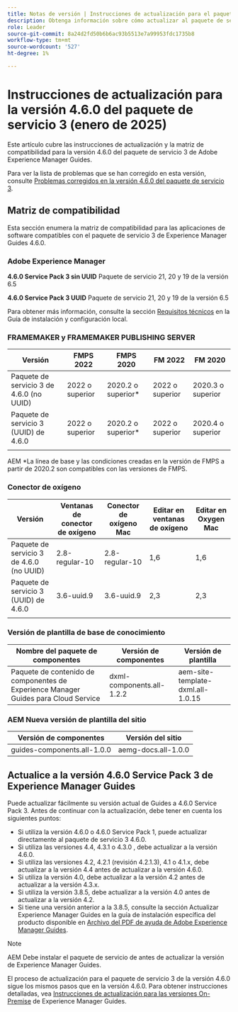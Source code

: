 ```yaml
---
title: Notas de versión | Instrucciones de actualización para el paquete de servicio 3 de Adobe Experience Manager Guides 4.6.0
description: Obtenga información sobre cómo actualizar al paquete de servicio 3 4.6.0 de Adobe Experience Manager Guides
role: Leader
source-git-commit: 8a24d2fd50b6b6ac93b5513e7a99953fdc1735b8
workflow-type: tm+mt
source-wordcount: '527'
ht-degree: 1%

---
```


# Instrucciones de actualización para la versión 4.6.0 del paquete de servicio 3 (enero de 2025)

Este artículo cubre las instrucciones de actualización y la matriz de compatibilidad para la versión 4.6.0 del paquete de servicio 3 de Adobe Experience Manager Guides.

Para ver la lista de problemas que se han corregido en esta versión, consulte [Problemas corregidos en la versión 4.6.0 del paquete de servicio 3](fixed-issues-4-6-0-sp2.md).

## Matriz de compatibilidad

Esta sección enumera la matriz de compatibilidad para las aplicaciones de software compatibles con el paquete de servicio 3 de Experience Manager Guides 4.6.0.

### Adobe Experience Manager

**4.6.0 Service Pack 3 sin UUID**
Paquete de servicio 21, 20 y 19 de la versión 6.5

**4.6.0 Service Pack 3 UUID**
Paquete de servicio 21, 20 y 19 de la versión 6.5

Para obtener más información, consulte la sección [Requisitos técnicos](../install-guide/download-install-technical-requirements.md) en la Guía de instalación y configuración local.

### FRAMEMAKER y FRAMEMAKER PUBLISHING SERVER

| Versión | FMPS 2022 | FMPS 2020 | FM 2022 | FM 2020 |
| --- | --- | --- | --- | --- |
| Paquete de servicio 3 de 4.6.0 (no UUID) | 2022 o superior | 2020.2 o superior* | 2022 o superior | 2020.3 o superior |
| Paquete de servicio 3 (UUID) de 4.6.0 | 2022 o superior | 2020.2 o superior* | 2022 o superior | 2020.4 o superior |
| | | | |

AEM *La línea de base y las condiciones creadas en la versión de FMPS a partir de 2020.2 son compatibles con las versiones de FMPS.

### Conector de oxígeno

| Versión | Ventanas de conector de oxígeno | Conector de oxígeno Mac | Editar en ventanas de oxígeno | Editar en Oxygen Mac |
| --- | --- | --- |--- |--- |
| Paquete de servicio 3 de 4.6.0 (no UUID) | 2.8-regular-10 | 2.8-regular-10 | 1,6 | 1,6 |
| Paquete de servicio 3 (UUID) de 4.6.0 | 3.6-uuid.9 | 3.6-uuid.9 | 2,3 | 2,3 |
|  |  |   |

### Versión de plantilla de base de conocimiento

| Nombre del paquete de componentes | Versión de componentes | Versión de plantilla |
|---|---|---|
| Paquete de contenido de componentes de Experience Manager Guides para Cloud Service | dxml-components.all-1.2.2 | aem-site-template-dxml.all-1.0.15 |

### AEM Nueva versión de plantilla del sitio

| Versión de componentes | Versión del sitio |
|---|---|
| guides-components.all-1.0.0 | aemg-docs.all-1.0.0 |

## Actualice a la versión 4.6.0 Service Pack 3 de Experience Manager Guides

Puede actualizar fácilmente su versión actual de Guides a 4.6.0 Service Pack 3. Antes de continuar con la actualización, debe tener en cuenta los siguientes puntos:

- Si utiliza la versión 4.6.0 o 4.6.0 Service Pack 1, puede actualizar directamente al paquete de servicio 3 4.6.0.
- Si utiliza las versiones 4.4, 4.3.1 o 4.3.0 , debe actualizar a la versión 4.6.0.
- Si utiliza las versiones 4.2, 4.2.1 (revisión 4.2.1.3), 4.1 o 4.1.x, debe actualizar a la versión 4.4 antes de actualizar a la versión 4.6.0.
- Si utiliza la versión 4.0, debe actualizar a la versión 4.2 antes de actualizar a la versión 4.3.x.
- Si utiliza la versión 3.8.5, debe actualizar a la versión 4.0 antes de actualizar a la versión 4.2.
- Si tiene una versión anterior a la 3.8.5, consulte la sección Actualizar Experience Manager Guides en la guía de instalación específica del producto disponible en [Archivo del PDF de ayuda de Adobe Experience Manager Guides](https://helpx.adobe.com/es/xml-documentation-for-experience-manager/archive.html).

>[!NOTE]
>
>AEM Debe instalar el paquete de servicio de antes de actualizar la versión de Experience Manager Guides.

El proceso de actualización para el paquete de servicio 3 de la versión 4.6.0 sigue los mismos pasos que en la versión 4.6.0. Para obtener instrucciones detalladas, vea [Instrucciones de actualización para las versiones On-Premise](../install-guide/upgrade-xml-documentation.md) de Experience Manager Guides.

